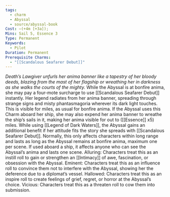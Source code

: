 ```yaml
---
tags:
  - charm
  - Abyssal
  - source/abyssal-book
Cost: —(+4m [+3a]); 
Mins: Sail 5, Essence 3
Type: Permanent
Keywords:
  - Pilot
Duration: Permanent
Prerequisite Charms:
  - "[[Scandalous Seafarer Debut]]"
---
```

*Death’s Lawgiver unfurls her anima banner like a tapestry of her bloody deeds, blazing from the mast of her flagship or wreathing her in darkness as she walks the courts of the mighty.*
While the Abyssal is at bonfire anima, she may pay a four-mote surcharge to use [[Scandalous Seafarer Debut]] instantly. Her legend radiates from her anima banner, spreading through strange signs and misty phantasmagoria wherever its dark light touches. This is visible for miles, as usual for bonfire anima. If the Abyssal uses this Charm aboard her ship, she may also expend her anima banner to wreathe the ship’s sails in it, making her anima visible for out to ([[Essence]] x5) miles.
While using [[Legend of Dark Waters]], the Abyssal gains an additional benefit if her attitude fits the story she spreads with [[Scandalous Seafarer Debut]]. Normally, this only affects characters within long range and lasts as long as the Abyssal remains at bonfire anima, maximum one per scene. If used aboard a ship, it affects anyone who can see the Abyssal’s anima and lasts one scene.
Alluring: Characters treat this as an instill roll to gain or strengthen an [[Intimacy]] of awe, fascination, or obsession with the Abyssal.
Eminent: Characters treat this as an influence roll to convince them not to interfere with the Abyssal, showing her the deference due to a diplomat’s vessel.
Hallowed: Characters treat this as an inspire roll to create feelings of grief, regret, or horror at the Abyssal’s choice.
Vicious: Characters treat this as a threaten roll to cow them into submission.